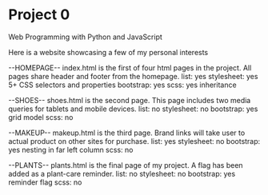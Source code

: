 # Project 0

Web Programming with Python and JavaScript

Here is a website showcasing a few of my personal interests

--HOMEPAGE--
index.html is the first of four html pages in the project. All pages share header and footer from the homepage.
list: yes
stylesheet: yes 5+ CSS selectors and properties
bootstrap: yes
scss: yes inheritance

--SHOES--
shoes.html is the second page. This page includes two media queries for tablets and mobile devices.
list: no
stylesheet: no
bootstrap: yes grid model
scss: no

--MAKEUP--
makeup.html is the third page. Brand links will take user to actual product on other sites for purchase.
list: yes
stylesheet: no
bootstrap: yes nesting in far left column
scss: no

--PLANTS--
plants.html is the final page of my project. A flag has been added as a plant-care reminder.
list: no
stylesheet: no
bootstrap: yes reminder flag
scss: no
